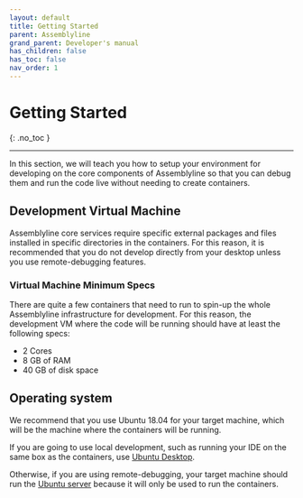 ```yaml
---
layout: default
title: Getting Started
parent: Assemblyline
grand_parent: Developer's manual
has_children: false
has_toc: false
nav_order: 1
---
```


# Getting Started
{: .no_toc }

---

In this section, we will teach you how to setup your environment for developing on the core components of Assemblyline so that you can debug them and run the code live without needing to create containers.

## Development Virtual Machine

Assemblyline core services require specific external packages and files installed in specific directories in the containers. For this reason, it is recommended that you do not develop directly from your desktop unless you use remote-debugging features. 

### Virtual Machine Minimum Specs

There are quite a few containers that need to run to spin-up the whole Assemblyline infrastructure for development. For this reason, the development VM where the code will be running should have at least the following specs:

 - 2 Cores
 - 8 GB of RAM
 - 40 GB of disk space

## Operating system 

We recommend that you use Ubuntu 18.04 for your target machine, which will be the machine where the containers will be running. 

If you are going to use local development, such as running your IDE on the same box as the containers, use [Ubuntu Desktop](http://releases.ubuntu.com/18.04.4/ubuntu-18.04.4-desktop-amd64.iso).

Otherwise, if you are using remote-debugging, your target machine should run the [Ubuntu server](http://releases.ubuntu.com/18.04.4/ubuntu-18.04.4-live-server-amd64.iso) because it will only be used to run the containers.
